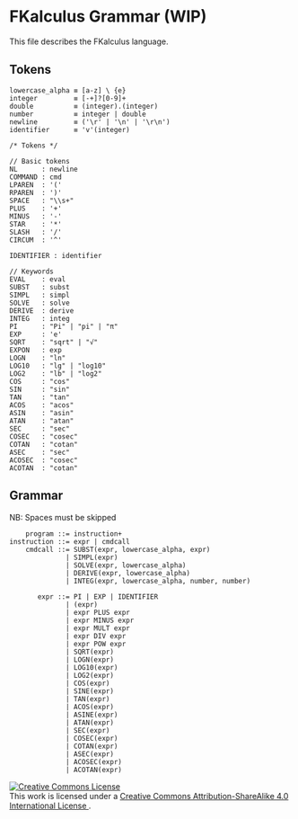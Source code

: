 
# FKalculus Grammar (WIP) #

This file describes the FKalculus language.

## Tokens ##

```
lowercase_alpha ≡ [a-z] \ {e}
integer         ≡ [-+]?[0-9]+
double          ≡ (integer).(integer)
number          ≡ integer | double
newline         ≡ ('\r' | '\n' | '\r\n')
identifier      ≡ 'v'(integer)

/* Tokens */

// Basic tokens
NL      : newline
COMMAND : cmd
LPAREN  : '('
RPAREN  : ')'
SPACE   : "\\s+"
PLUS    : '+'
MINUS   : '-'
STAR    : '*'
SLASH   : '/'
CIRCUM  : '^'

IDENTIFIER : identifier

// Keywords
EVAL    : eval
SUBST   : subst
SIMPL   : simpl
SOLVE   : solve
DERIVE  : derive
INTEG   : integ
PI      : "Pi" | "pi" | "π"
EXP     : 'e'
SQRT    : "sqrt" | "√"
EXPON   : exp
LOGN    : "ln"
LOG10   : "lg" | "log10"
LOG2    : "lb" | "log2"
COS     : "cos"
SIN     : "sin"
TAN     : "tan"
ACOS    : "acos"
ASIN    : "asin"
ATAN    : "atan"
SEC     : "sec"
COSEC   : "cosec"
COTAN   : "cotan"
ASEC    : "sec"
ACOSEC  : "cosec"
ACOTAN  : "cotan"
```

## Grammar ##

NB: Spaces must be skipped

```
    program ::= instruction+
instruction ::= expr | cmdcall
    cmdcall ::= SUBST(expr, lowercase_alpha, expr)
              | SIMPL(expr)
              | SOLVE(expr, lowercase_alpha)
              | DERIVE(expr, lowercase_alpha)
              | INTEG(expr, lowercase_alpha, number, number)

       expr ::= PI | EXP | IDENTIFIER
              | (expr)
              | expr PLUS expr
              | expr MINUS expr
              | expr MULT expr
              | expr DIV expr
              | expr POW expr
              | SQRT(expr)
              | LOGN(expr)
              | LOG10(expr)
              | LOG2(expr)
              | COS(expr)
              | SINE(expr)
              | TAN(expr)
              | ACOS(expr)
              | ASINE(expr)
              | ATAN(expr)
              | SEC(expr)
              | COSEC(expr)
              | COTAN(expr)
              | ASEC(expr)
              | ACOSEC(expr)
              | ACOTAN(expr)
```

<a rel="license" href="http://creativecommons.org/licenses/by-sa/4.0/">
    <img alt="Creative Commons License" style="border-width:0" src="https://i.creativecommons.org/l/by-sa/4.0/88x31.png" />
</a><br/>This work is licensed under a
<a rel="license" href="http://creativecommons.org/licenses/by-sa/4.0/">
Creative Commons Attribution-ShareAlike 4.0 International License
</a>.
